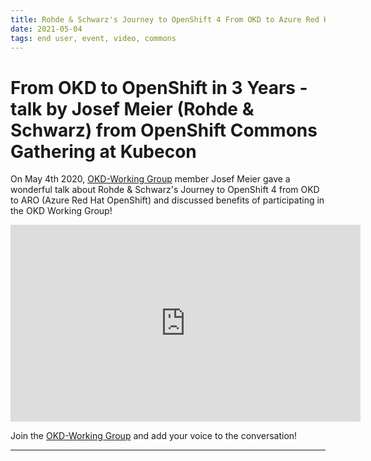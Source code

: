 ```yaml
---
title: Rohde & Schwarz's Journey to OpenShift 4 From OKD to Azure Red Hat OpenShift 
date: 2021-05-04
tags: end user, event, video, commons
---
```


# From OKD to OpenShift in 3 Years - talk by Josef Meier (Rohde & Schwarz) from OpenShift Commons Gathering at Kubecon  

On May 4th 2020, [OKD-Working Group](https://groups.google.com/g/okd-wg) member Josef Meier gave a wonderful talk about Rohde & Schwarz's Journey to OpenShift 4 from OKD to ARO (Azure Red Hat OpenShift) and discussed benefits of participating in the OKD Working Group! 

<iframe width="560" height="315" src="https://www.youtube.com/embed/1CEIRK9H1-w" title="YouTube video player" frameborder="0" allow="accelerometer; autoplay; clipboard-write; encrypted-media; gyroscope; picture-in-picture" allowfullscreen></iframe>

Join the [OKD-Working Group](https://groups.google.com/g/okd-wg) and add your voice to the conversation!

------
